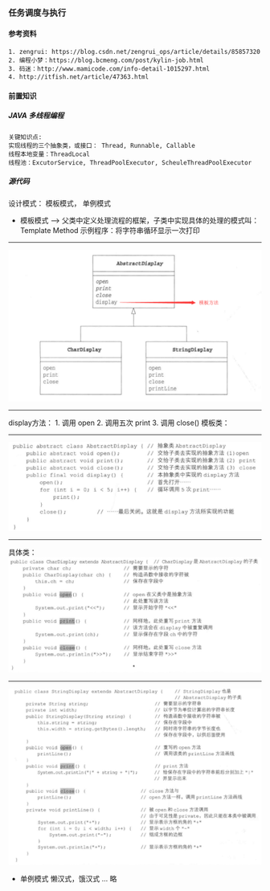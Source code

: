 ### 任务调度与执行
#### 参考资料
	1. zengrui: https://blog.csdn.net/zengrui_ops/article/details/85857320
	2. 编程小梦：https://blog.bcmeng.com/post/kylin-job.html
	3. 码迷：http://www.mamicode.com/info-detail-1015297.html
	4. http://itfish.net/article/47363.html 

#### 前置知识
##### JAVA 多线程编程
	关键知识点: 
	实现线程的三个抽象类，或接口： Thread, Runnable, Callable
	线程本地变量：ThreadLocal
	线程池：ExcutorService, ThreadPoolExecutor, ScheuleThreadPoolExecutor
	
##### 源代码
设计模式： 模板模式， 单例模式
* 模板模式 --> 
父类中定义处理流程的框架，子类中实现具体的处理的模式叫：Template Method
示例程序：将字符串循环显示一次打印
***
![类图](../imgs/template_1.png)
***
display方法： 1. 调用 open 2. 调用五次 print 3. 调用 close()
模板类：
***
![AbstractDisplay](../imgs/template_2.png)
***
具体类：
![CharDisplay](../imgs/template_3.png)
***
![StringDisplay](../imgs/template_4.png)
* 单例模式
懒汉式，饿汉式 ... 略
